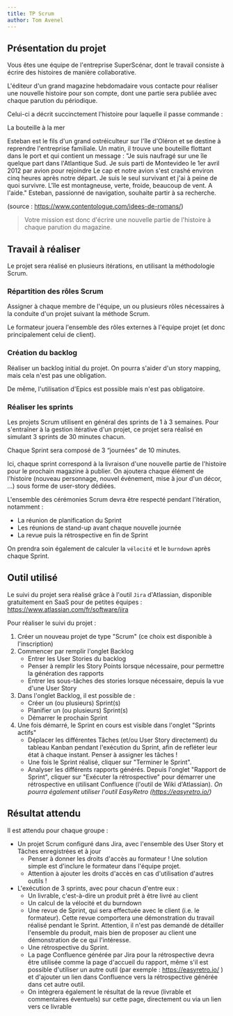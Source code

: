 ```yaml
---
title: TP Scrum
author: Tom Avenel
---
```


## Présentation du projet 

Vous êtes une équipe de l'entreprise SuperScénar, dont le travail consiste à écrire des histoires de manière collaborative. 

L'éditeur d'un grand magazine hebdomadaire vous contacte pour réaliser une nouvelle histoire pour son compte, dont une partie sera publiée avec chaque parution du périodique. 

Celui-ci a décrit succinctement l'histoire pour laquelle il passe commande : 

La bouteille à la mer 

Esteban est le fils d'un grand ostréiculteur sur l'île d'Oléron et se destine à reprendre l'entreprise familiale. Un matin, il trouve une bouteille flottant dans le port et qui contient un message : "Je suis naufragé sur une île quelque part dans l'Atlantique Sud. Je suis parti de Montevideo le 1er avril 2012 par avion pour rejoindre Le cap et notre avion s'est crashé environ cinq heures après notre départ. Je suis le seul survivant et j'ai à peine de quoi survivre. L'île est montagneuse, verte, froide, beaucoup de vent. A l'aide." Esteban, passionné de navigation, souhaite partir à sa recherche.

(source : https://www.contentologue.com/idees-de-romans/) 

> Votre mission est donc d'écrire une nouvelle partie de l'histoire à chaque parution du magazine. 


## Travail à réaliser 
 
Le projet sera réalisé en plusieurs itérations, en utilisant la méthodologie Scrum. 

### Répartition des rôles Scrum 

Assigner à chaque membre de l'équipe, un ou plusieurs rôles nécessaires à la conduite d'un projet suivant la méthode Scrum. 

Le formateur jouera l'ensemble des rôles externes à l'équipe projet (et donc principalement celui de client). 

### Création du backlog 

Réaliser un backlog initial du projet. On pourra s'aider d'un story mapping, mais cela n'est pas une obligation. 

De même, l'utilisation d'Epics est possible mais n'est pas obligatoire. 

### Réaliser les sprints 

Les projets Scrum utilisent en général des sprints de 1 à 3 semaines. Pour s'entraîner à la gestion itérative d'un projet, ce projet sera réalisé en simulant 3 sprints de 30 minutes chacun. 

Chaque Sprint sera composé de 3 “journées” de 10 minutes. 

Ici, chaque sprint correspond à la livraison d'une nouvelle partie de l'histoire pour le prochain magazine à publier. On ajoutera chaque élément de l'histoire (nouveau personnage, nouvel événement, mise à jour d'un décor, …) sous forme de user-story dédiées. 

 

L'ensemble des cérémonies Scrum devra être respecté pendant l'itération, notamment : 
- La réunion de planification du Sprint 
- Les réunions de stand-up avant chaque nouvelle journée 
- La revue puis la rétrospective en fin de Sprint 

On prendra soin également de calculer la `vélocité` et le `burndown` après chaque Sprint. 
 

## Outil utilisé 

Le suivi du projet sera réalisé grâce à l'outil `Jira` d'Atlassian, disponible gratuitement en SaaS pour de petites équipes : https://www.atlassian.com/fr/software/jira  

Pour réaliser le suivi du projet : 

1. Créer un nouveau projet de type "Scrum" (ce choix est disponible à l'inscription) 
2. Commencer par remplir l'onglet Backlog 
	- Entrer les User Stories du backlog 
	- Penser à remplir les Story Points lorsque nécessaire, pour permettre la génération des rapports 
	- Entrer les sous-tâches des stories lorsque nécessaire, depuis la vue d'une User Story 
3. Dans l'onglet Backlog, il est possible de : 
	- Créer un (ou plusieurs) Sprint(s) 
	- Planifier un (ou plusieurs) Sprint(s) 
	- Démarrer le prochain Sprint 
4. Une fois démarré, le Sprint en cours est visible dans l'onglet "Sprints actifs" 
	- Déplacer les différentes Tâches (et/ou User Story directement) du tableau Kanban pendant l'exécution du Sprint, afin de refléter leur état à chaque instant. Penser à assigner les tâches ! 
	- Une fois le Sprint réalisé, cliquer sur "Terminer le Sprint". 
	- Analyser les différents rapports générés. Depuis l'onglet "Rapport de Sprint", cliquer sur "Exécuter la rétrospective" pour démarrer une rétrospective en utilisant Confluence (l'outil de Wiki d'Atlassian). _On pourra également utiliser l'outil EasyRetro (https://easyretro.io/)_


## Résultat attendu  

Il est attendu pour chaque groupe : 

* Un projet Scrum configuré dans Jira, avec l'ensemble des User Story et Tâches enregistrées et à jour 
	- Penser à donner les droits d'accès au formateur ! Une solution simple est d'inclure le formateur dans l'équipe projet.
	- Attention à ajouter les droits d'accès en cas d'utilisation d'autres outils ! 
* L'exécution de 3 sprints, avec pour chacun d'entre eux : 
	- Un livrable, c'est-à-dire un produit prêt à être livré au client 
	- Un calcul de la vélocité et du burndown 
	- Une revue de Sprint, qui sera effectuée avec le client (i.e. le formateur). Cette revue comportera une démonstration du travail réalisé pendant le Sprint. Attention, il n'est pas demandé de détailler l'ensemble du produit, mais bien de proposer au client une démonstration de ce qui l'intéresse. 
	- Une rétrospective du Sprint. 
	- La page Confluence générée par Jira pour la rétrospective devra être utilisée comme la page d'accueil du rapport, même s'il est possible d'utiliser un autre outil (par exemple : https://easyretro.io/ ) et d'ajouter un lien dans Confluence vers la rétrospective générée dans cet autre outil. 
	- On intègrera également le résultat de la revue (livrable et commentaires éventuels) sur cette page, directement ou via un lien vers ce livrable 
